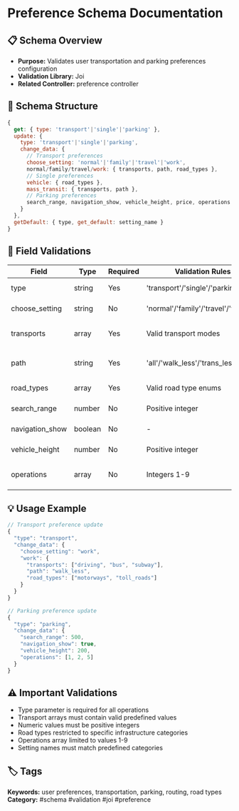 # Preference Schema Documentation

## 📋 Schema Overview
- **Purpose:** Validates user transportation and parking preferences configuration
- **Validation Library:** Joi
- **Related Controller:** preference controller

## 🔧 Schema Structure
```javascript
{
  get: { type: 'transport'|'single'|'parking' },
  update: { 
    type: 'transport'|'single'|'parking',
    change_data: {
      // Transport preferences
      choose_setting: 'normal'|'family'|'travel'|'work',
      normal/family/travel/work: { transports, path, road_types },
      // Single preferences  
      vehicle: { road_types },
      mass_transit: { transports, path },
      // Parking preferences
      search_range, navigation_show, vehicle_height, price, operations
    }
  },
  getDefault: { type, get_default: setting_name }
}
```

## 📝 Field Validations
| Field | Type | Required | Validation Rules | Description |
|-------|------|----------|------------------|-------------|
| type | string | Yes | 'transport'/'single'/'parking' | Preference category |
| choose_setting | string | No | 'normal'/'family'/'travel'/'work' | Active transport setting |
| transports | array | Yes | Valid transport modes | Allowed transportation types |
| path | string | Yes | 'all'/'walk_less'/'trans_less'/'best' | Route optimization preference |
| road_types | array | Yes | Valid road type enums | Allowed/avoided road types |
| search_range | number | No | Positive integer | Parking search radius |
| navigation_show | boolean | No | - | Show navigation in parking |
| vehicle_height | number | No | Positive integer | Vehicle height for parking |
| operations | array | No | Integers 1-9 | Parking operation preferences |

## 💡 Usage Example
```javascript
// Transport preference update
{
  "type": "transport",
  "change_data": {
    "choose_setting": "work",
    "work": {
      "transports": ["driving", "bus", "subway"],
      "path": "walk_less",
      "road_types": ["motorways", "toll_roads"]
    }
  }
}

// Parking preference update
{
  "type": "parking", 
  "change_data": {
    "search_range": 500,
    "navigation_show": true,
    "vehicle_height": 200,
    "operations": [1, 2, 5]
  }
}
```

## ⚠️ Important Validations
- Type parameter is required for all operations
- Transport arrays must contain valid predefined values
- Numeric values must be positive integers
- Road types restricted to specific infrastructure categories
- Operations array limited to values 1-9
- Setting names must match predefined categories

## 🏷️ Tags
**Keywords:** user preferences, transportation, parking, routing, road types
**Category:** #schema #validation #joi #preference